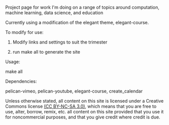 Project page for work I'm doing on a range of topics around computation, machine learning, data science, and education

Currently using a modification of the elegant theme, elegant-course.


To modify for use: 

 1. Modify links and settings to suit  the trimester

 2. run make all to generate the site 



Usage:

  make all


Dependencies:

pelican-vimeo, pelican-youtube, elegant-course, create_calendar



Unless otherwise stated, all content on this site is licensed under a Creative
Commons license [(CC BY-NC-SA 3.0)][CC], which means that you are free to use,
alter, borrow, remix, etc. all content on this site provided that you use it
for noncommercial purposes, and that you give credit where credit is due. 


[CC]: http://creativecommons.org/licenses/by-nc-sa/3.0/ "Creative Commons CC BY-NC-SA 3.0"

